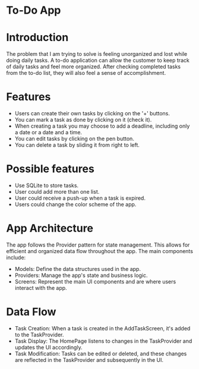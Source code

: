 # To-Do App

 <h1>Introduction</h1>
 
  The problem that I am trying to solve is feeling unorganized and lost while doing daily tasks. A to-do application can allow the customer to keep track of daily tasks and feel more organized. After checking completed tasks from the to-do list, they will also feel a sense of accomplishment.
 
  <h1>Features</h1>
 
  - Users can create their own tasks by clicking on the '+' buttons.
  - You can mark a task as done by clicking on it (check it).
  - When creating a task you may choose to add a deadline, including only a date or a date and a time.
  - You can edit tasks by clicking on the pen button.
  - You can delete a task by sliding it from right to left.
 
  <h1>Possible features</h1>
  
  - Use SQLite to store tasks.
  - User could add more than one list.
  - User could receive a push-up when a task is expired.
  - Users could change the color scheme of the app.

  <h1>App Architecture</h1>

  The app follows the Provider pattern for state management. This allows for efficient and organized data flow throughout the app. The main components include:
  
  - Models: Define the data structures used in the app.
  - Providers: Manage the app's state and business logic.
  - Screens: Represent the main UI components and are where users interact with the app.

  <h1>Data Flow</h1>
  
  - Task Creation: When a task is created in the AddTaskScreen, it's added to the TaskProvider.
  - Task Display: The HomePage listens to changes in the TaskProvider and updates the UI accordingly.
  - Task Modification: Tasks can be edited or deleted, and these changes are reflected in the TaskProvider and subsequently in the UI.